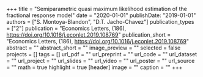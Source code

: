 +++
title = "Semiparametric quasi maximum likelihood estimation of the fractional response model"
date = "2020-01-01"
publishDate: "2019-01-01"
authors = ["S. Montoya-Blandon", "D.T. Jacho-Chavez"]
publication_types = ["2"]
publication = "Economics Letters, (186), https://doi.org/10.1016/j.econlet.2019.108769"
publication_short = "Economics Letters, (186), https://doi.org/10.1016/j.econlet.2019.108769"
abstract = ""
abstract_short = ""
image_preview = ""
selected = false
projects = []
tags = []
url_pdf = ""
url_preprint = ""
url_code = ""
url_dataset = ""
url_project = ""
url_slides = ""
url_video = ""
url_poster = ""
url_source = ""
math = true
highlight = true
[header]
image = ""
caption = ""
+++
